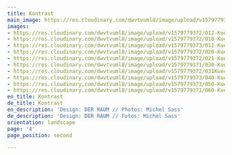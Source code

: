 ```yaml
---
title: Kontrast
main_image: https://res.cloudinary.com/dwvtvuml8/image/upload/v1579779372/012-Kueche-blau-lackiert-Schrank-Vitrine_zhxlqz.jpg
images:
- https://res.cloudinary.com/dwvtvuml8/image/upload/v1579779372/012-Kueche-blau-lackiert-Schrank-Vitrine_zhxlqz.jpg
- https://res.cloudinary.com/dwvtvuml8/image/upload/v1579779372/010-Kueche-blau-lackiert-Schrank-Vitrine_kcyeed.jpg
- https://res.cloudinary.com/dwvtvuml8/image/upload/v1579779373/011-Kueche-blau-lackiert-Schrank-Vitrine_vmgb9l.jpg
- https://res.cloudinary.com/dwvtvuml8/image/upload/v1579779372/020-Kueche-rosa-lackiert-Kuechenzeile_jq8oes.jpg
- https://res.cloudinary.com/dwvtvuml8/image/upload/v1579779372/021-Kueche-rosa-lackiert-Kuechenzeile_bayibx.jpg
- https://res.cloudinary.com/dwvtvuml8/image/upload/v1579779371/030-Kueche-rosa-lackiert-Marmor-Griffe-weiss_exwq2m.jpg
- https://res.cloudinary.com/dwvtvuml8/image/upload/v1579779372/031Kueche-rosa-lackiert-Marmor-Griffe-weiss_vg0cix.jpg
- https://res.cloudinary.com/dwvtvuml8/image/upload/v1579779373/040-Kueche-blau-lackiert-Schrank-Vitrine_ub8m0e.jpg
- https://res.cloudinary.com/dwvtvuml8/image/upload/v1579779373/050-Kueche-blau-lackiert-Schrank-Vitrine_drflhn.jpg
- https://res.cloudinary.com/dwvtvuml8/image/upload/v1579779371/060-Kueche-rosa-lackiert-Griffe-Kupfer-Optik_bhvrxd.jpg
en_title: Kontrast
de_title: Kontrast
en_description: 'Design: DER RAUM // Photos: Michel Sass'
de_description: 'Design: DER RAUM // Fotos: Michel Sass'
orientation: landscape
page: '4'
page_position: second

---
```

